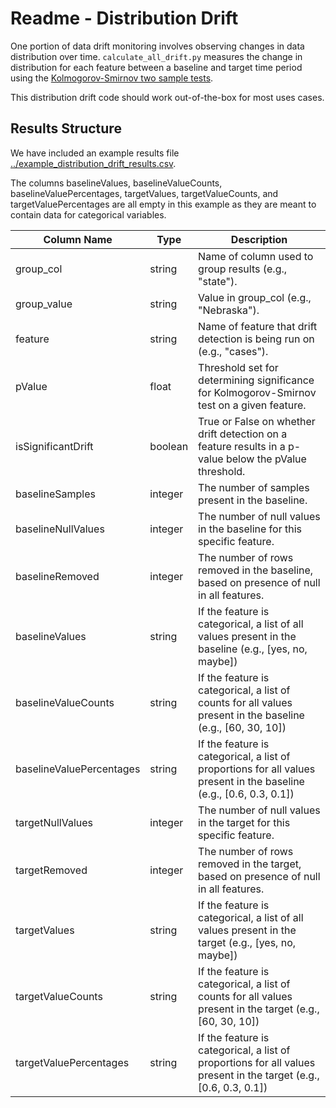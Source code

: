 # Readme - Distribution Drift

One portion of data drift monitoring involves observing changes in data distribution over time. `calculate_all_drift.py` measures the change in distribution for each feature between a baseline and target time period using the [Kolmogorov-Smirnov two sample tests](https://docs.seldon.io/projects/alibi-detect/en/latest/methods/ksdrift.html).

This distribution drift code should work out-of-the-box for most uses cases.

## Results Structure

We have included an example results file [../example_distribution_drift_results.csv](../example_distribution_drift_results.csv).

The columns baselineValues, baselineValueCounts, baselineValuePercentages, targetValues, targetValueCounts, and targetValuePercentages are all empty in this example as they are meant to contain data for categorical variables.

| Column Name              | Type    | Description                                                                                                         |
|--------------------------|---------|---------------------------------------------------------------------------------------------------------------------|
| group_col                | string  | Name of column used to group results (e.g., "state").                                                               |
| group_value              | string  | Value in group_col (e.g., "Nebraska").                                                                              |
| feature                  | string  | Name of feature that drift detection is being run on (e.g., "cases").                                               |
| pValue                   | float   | Threshold set for determining significance for Kolmogorov-Smirnov test on a given feature.                          |
| isSignificantDrift       | boolean | True or False on whether drift detection on a feature results in a p-value below the pValue threshold.              |
| baselineSamples          | integer | The number of samples present in the baseline.                                                                      |
| baselineNullValues       | integer | The number of null values in the baseline for this specific feature.                                                |
| baselineRemoved          | integer | The number of rows removed in the baseline, based on presence of null in all features.                              |
| baselineValues           | string  | If the feature is categorical, a list of all values present in the baseline (e.g., [yes, no, maybe])                |
| baselineValueCounts      | string  | If the feature is categorical, a list of counts for all values present in the baseline (e.g., [60, 30, 10])         |
| baselineValuePercentages | string  | If the feature is categorical, a list of proportions for all values present in the baseline (e.g., [0.6, 0.3, 0.1]) |
| targetNullValues         | integer | The number of null values in the target for this specific feature.                                                  |
| targetRemoved            | integer | The number of rows removed in the target, based on presence of null in all features.                                |
| targetValues             | string  | If the feature is categorical, a list of all values present in the target (e.g., [yes, no, maybe])                  |
| targetValueCounts        | string  | If the feature is categorical, a list of counts for all values present in the target (e.g., [60, 30, 10])           |
| targetValuePercentages   | string  | If the feature is categorical, a list of proportions for all values present in the target (e.g., [0.6, 0.3, 0.1])   |
